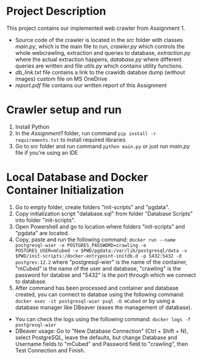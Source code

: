 # Project Description
This project contains our implemented web crawler from Assignment 1. 
- Source code of the crawler is located in the _src_ folder with classes _main.py_, which is the main file to run, _crawler.py_ which controls the whole webcrawling, extraction and queries to database, _extraction.py_ where the actual extraction happens, _database.py_ where different queries are written and file _utils.py_ which contains utility functions.
- _db\_link.txt_ file contains a link to the crawldb databse dump (without images) custom file on MS OneDrive
- _report.pdf_ file contains our written report of this Assignment

# Crawler setup and run
1. Install Python
2. In the _Assignment1_ folder, run command `pip install -r requirements.txt` to install required libraries
3. Go to _src_ folder and run command `python main.py` or just run _main.py_ file if you're using an IDE


# Local Database and Docker Container Initialization

1. Go to empty folder, create folders "init-scripts" and "pgdata".
2. Copy initialization script "database.sql" from folder "Database Scripts" into folder "init-scripts".
3. Open Powershell and go to location where folders "init-scripts" and "pgdata" are located.
4. Copy, paste and run the following command: 
`docker run --name postgresql-wier -e POSTGRES_PASSWORD=crawling -e POSTGRES_USER=mCubed -v $PWD/pgdata:/var/lib/postgresql/data -v $PWD/init-scripts:/docker-entrypoint-initdb.d -p 5432:5432 -d postgres:12.2`
where "postgresql-wier" is the name of the container, "mCubed" is the name of the user and database, "crawling" is the password for databse and "5432" is the port through which we connect to database.
5. After command has been processed and container and database created, you can connect to databse using the following command:
`docker exec -it postgresql-wier psql -U mCubed`
or by using a database manager like DBeaver (eases the management of database). 

- You can check the logs using the following command:
`docker logs -f postgresql-wier`
- DBeaver usage: Go to "New Database Connection" (Ctrl + Shift + N), select PostgreSQL, leave the defaults, but change Database and Username fields to "mCubed" and Password field to "crawling", then Test Connection and Finish.

